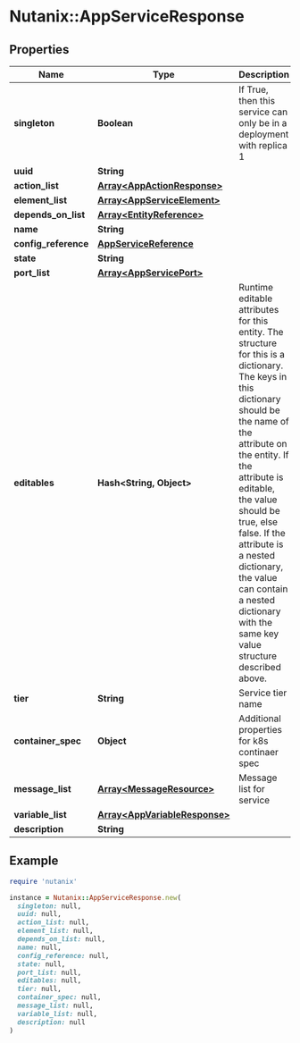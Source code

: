 # Nutanix::AppServiceResponse

## Properties

| Name | Type | Description | Notes |
| ---- | ---- | ----------- | ----- |
| **singleton** | **Boolean** | If True, then this service can only be in a deployment with replica 1  | [optional][default to false] |
| **uuid** | **String** |  |  |
| **action_list** | [**Array&lt;AppActionResponse&gt;**](AppActionResponse.md) |  |  |
| **element_list** | [**Array&lt;AppServiceElement&gt;**](AppServiceElement.md) |  | [optional] |
| **depends_on_list** | [**Array&lt;EntityReference&gt;**](EntityReference.md) |  | [optional] |
| **name** | **String** |  |  |
| **config_reference** | [**AppServiceReference**](AppServiceReference.md) |  | [optional] |
| **state** | **String** |  |  |
| **port_list** | [**Array&lt;AppServicePort&gt;**](AppServicePort.md) |  | [optional] |
| **editables** | **Hash&lt;String, Object&gt;** | Runtime editable attributes for this entity. The structure for this is a dictionary. The keys in this dictionary should be the name of the attribute on the entity. If the attribute is editable, the value should be true, else false. If the attribute is a nested dictionary, the value can contain a nested dictionary with the same key value structure described above.  | [optional] |
| **tier** | **String** | Service tier name | [optional] |
| **container_spec** | **Object** | Additional properties for k8s continaer spec | [optional] |
| **message_list** | [**Array&lt;MessageResource&gt;**](MessageResource.md) | Message list for service | [optional] |
| **variable_list** | [**Array&lt;AppVariableResponse&gt;**](AppVariableResponse.md) |  |  |
| **description** | **String** |  | [optional] |

## Example

```ruby
require 'nutanix'

instance = Nutanix::AppServiceResponse.new(
  singleton: null,
  uuid: null,
  action_list: null,
  element_list: null,
  depends_on_list: null,
  name: null,
  config_reference: null,
  state: null,
  port_list: null,
  editables: null,
  tier: null,
  container_spec: null,
  message_list: null,
  variable_list: null,
  description: null
)
```

